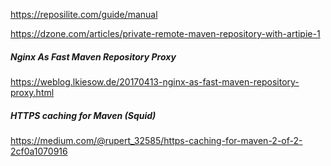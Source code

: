 https://reposilite.com/guide/manual

https://dzone.com/articles/private-remote-maven-repository-with-artipie-1

##### Nginx As Fast Maven Repository Proxy
https://weblog.lkiesow.de/20170413-nginx-as-fast-maven-repository-proxy.html
##### HTTPS caching for Maven (Squid)
https://medium.com/@rupert_32585/https-caching-for-maven-2-of-2-2cf0a1070916